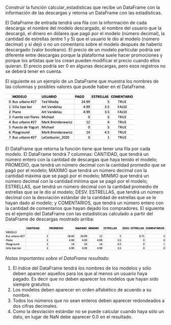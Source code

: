 Construir la función calcular_estadisticas que recibe un DataFrame
con la información de las descargas y retorna un DataFrame con las
estadísticas.

El DataFrame de entrada tendrá una fila con la información de cada
descarga: el nombre del modelo descargado, el nombre del usuario
que la descargó, el dinero en dólares que pagó por el modelo
(número decimal), la cantidad de estrellas (entre 1 y 5) que el
usuario le dio al modelo (número decimal) y si dejó o no un
comentario sobre el modelo después de haberlo descargado (valor
booleano). El precio de un modelo particular podría ser diferente
entre descargas porque la plataforma suele hacer promociones y
porque los artistas que los crean pueden modificar el precio
cuando ellos quieran. El precio podría ser 0 en algunas descargas,
pero esos registros no se deberá tener en cuenta.

El siguiente es un ejemplo de un DataFrame que muestra los nombres
de las columnas y posibles valores que puede haber en el DataFrame.

![Imagen 1](assets/img_1.jpg)

El DataFrame que retorna la función tiene que tener una fila por
cada modelo. El DataFrame tendrá 7 columnas: CANTIDAD, que tendrá
un número entero con la cantidad de descargas que haya tenido el
modelo; PROMEDIO, que tendrá un número decimal con la cantidad
promedio que se pagó por el modelo; MAXIMO que tendrá un número
decimal con la cantidad máxima que se pagó por el modelo; MINIMO
que tendrá un número decimal con la cantidad mínima que se pagó
por el modelo; ESTRELLAS, que tendrá un número decimal con la
cantidad promedio de estrellas que se le dio al modelo; DESV.
ESTRELLAS, que tendrá un número decimal con la desviación estándar
de la cantidad de estrellas que se le hayan dado al modelo; y
COMENTARIOS, que tendrá un número entero con la cantidad de
comentarios que hayan dejado los compradores.
El siguiente es el ejemplo del DataFrame con las estadísticas
calculado a partir del DataFrame de descargas mostrado arriba:

![Imagen 2](assets/img_2.jpg)

_Notas importantes sobre el DataFrame resultado_:

1. El índice del DataFrame tendrá los nombres de los modelos y
  sólo deben aparecer aquellos para los que al menos un usuario
  haya pagado. Es decir que no deben   aparecer los modelos que hayan
  sido siempre gratuitos.
2. Los modelos deben aparecer en orden alfabético de acuerdo a su nombre.
3. Todos los números que no sean enteros deben aparecer redondeados a
  dos cifras decimales.
4. Como la desviación estándar no se puede calcular cuando haya sólo
  un dato, en lugar de NaN debe aparecer 0.0 en el resultado.
